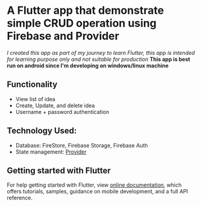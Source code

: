 # A Flutter app that demonstrate simple CRUD operation using Firebase and Provider
*I created this app as part of my journey to learn Flutter, this app is intended for learning
purpose only and not suitable for production*  **This app is best run on android since I'm developing on windows/linux machine**

## Functionality
- View list of idea
- Create, Update, and delete idea
- Username + password authentication

## Technology Used:
- Database: FireStore, Firebase Storage, Firebase Auth
- State management: [Provider](https://pub.dev/packages/provider)

## Getting started with Flutter
For help getting started with Flutter, view [online documentation](https://flutter.dev/docs), which
offers tutorials, samples, guidance on mobile development, and a full API reference.
